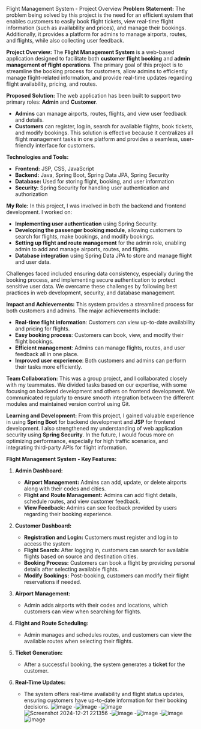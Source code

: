  Flight Management System - Project Overview
**Problem Statement:**
The problem being solved by this project is the need for an efficient system that enables customers to easily book flight tickets, view real-time flight information (such as availability and prices), and manage their bookings. Additionally, it provides a platform for admins to manage airports, routes, and flights, while also collecting user feedback.

 **Project Overview:**
The **Flight Management System** is a web-based application designed to facilitate both **customer flight booking** and **admin management of flight operations**. The primary goal of this project is to streamline the booking process for customers, allow admins to efficiently manage flight-related information, and provide real-time updates regarding flight availability, pricing, and routes.

 **Proposed Solution:**
The web application has been built to support two primary roles: **Admin** and **Customer**. 
- **Admins** can manage airports, routes, flights, and view user feedback and details.
- **Customers** can register, log in, search for available flights, book tickets, and modify bookings.
This solution is effective because it centralizes all flight management tasks in one platform and provides a seamless, user-friendly interface for customers.

 **Technologies and Tools:**
- **Frontend:** JSP, CSS, JavaScript
- **Backend:** Java, Spring Boot, Spring Data JPA, Spring Security
- **Database:** Used for storing flight, booking, and user information
- **Security:** Spring Security for handling user authentication and authorization

**My Role:**
In this project, I was involved in both the backend and frontend development. I worked on:
- **Implementing user authentication** using Spring Security.
- **Developing the passenger booking module**, allowing customers to search for flights, make bookings, and modify bookings.
- **Setting up flight and route management** for the admin role, enabling admin to add and manage airports, routes, and flights.
- **Database integration** using Spring Data JPA to store and manage flight and user data.

Challenges faced included ensuring data consistency, especially during the booking process, and implementing secure authentication to protect sensitive user data. 
We overcame these challenges by following best practices in web development, security, and database management.

 **Impact and Achievements:**
This system provides a streamlined process for both customers and admins. The major achievements include:
- **Real-time flight information**: Customers can view up-to-date availability and pricing for flights.
- **Easy booking process**: Customers can book, view, and modify their flight bookings.
- **Efficient management**: Admins can manage flights, routes, and user feedback all in one place.
- **Improved user experience**: Both customers and admins can perform their tasks more efficiently.

 **Team Collaboration:**
This was a group project, and I collaborated closely with my teammates. We divided tasks based on our expertise, with some focusing on backend development and others on frontend development.
We communicated regularly to ensure smooth integration between the different modules and maintained version control using Git.

 **Learning and Development:**
From this project, I gained valuable experience in using **Spring Boot** for backend development and **JSP** for frontend development.
I also strengthened my understanding of web application security using **Spring Security**. 
In the future, I would focus more on optimizing performance, especially for high traffic scenarios, and integrating third-party APIs for flight information.

 **Flight Management System - Key Features:**

1. **Admin Dashboard:**
   - **Airport Management:** Admins can add, update, or delete airports along with their codes and cities.
   - **Flight and Route Management:** Admins can add flight details, schedule routes, and view customer feedback.
   - **View Feedback:** Admins can see feedback provided by users regarding their booking experience.

2. **Customer Dashboard:**
   - **Registration and Login:** Customers must register and log in to access the system.
   - **Flight Search:** After logging in, customers can search for available flights based on source and destination cities.
   - **Booking Process:** Customers can book a flight by providing personal details after selecting available flights.
   - **Modify Bookings:** Post-booking, customers can modify their flight reservations if needed.

3. **Airport Management:**
   - Admin adds airports with their codes and locations, which customers can view when searching for flights.

4. **Flight and Route Scheduling:**
   - Admin manages and schedules routes, and customers can view the available routes when selecting their flights.

5. **Ticket Generation:**
   - After a successful booking, the system generates a **ticket** for the customer.

6. **Real-Time Updates:**
   - The system offers real-time availability and flight status updates, ensuring customers have up-to-date information for their booking decisions.
![image](https://github.com/user-attachments/assets/0dd58d2e-a9df-4774-b34a-29ab46561db5)
  -![image](https://github.com/user-attachments/assets/9246a8db-476d-410b-bc92-f35db8f2481c)
  -![image](https://github.com/user-attachments/assets/619c1af3-6a72-4fa6-9193-fe732b47ee9e)
![Screenshot 2024-12-21 221356](https://github.com/user-attachments/assets/d0798445-8235-40c4-b19f-8cc1e4eb838b)
  -![image](https://github.com/user-attachments/assets/41d3d5e6-2109-407b-b22a-e0f5faed01e9)
  -![image](https://github.com/user-attachments/assets/16db1600-a603-4a53-92d5-8cc6de05a7d8)
  -![image](https://github.com/user-attachments/assets/058e0604-f381-4777-96e0-61ababcdcec8)
  ![image](https://github.com/user-attachments/assets/dffbbcee-73d5-4e86-842a-29d35f4517bf)

